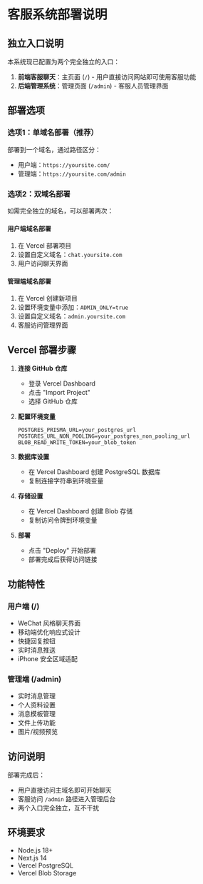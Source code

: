 # 客服系统部署说明

## 独立入口说明

本系统现已配置为两个完全独立的入口：

1. **前端客服聊天**：主页面 (`/`) - 用户直接访问网站即可使用客服功能
2. **后端管理系统**：管理页面 (`/admin`) - 客服人员管理界面

## 部署选项

### 选项1：单域名部署（推荐）

部署到一个域名，通过路径区分：
- 用户端：`https://yoursite.com/` 
- 管理端：`https://yoursite.com/admin`

### 选项2：双域名部署

如需完全独立的域名，可以部署两次：

#### 用户端域名部署
1. 在 Vercel 部署项目
2. 设置自定义域名：`chat.yoursite.com`
3. 用户访问聊天界面

#### 管理端域名部署  
1. 在 Vercel 创建新项目
2. 设置环境变量中添加：`ADMIN_ONLY=true`
3. 设置自定义域名：`admin.yoursite.com`
4. 客服访问管理界面

## Vercel 部署步骤

1. **连接 GitHub 仓库**
   - 登录 Vercel Dashboard
   - 点击 "Import Project"
   - 选择 GitHub 仓库

2. **配置环境变量**
   ```
   POSTGRES_PRISMA_URL=your_postgres_url
   POSTGRES_URL_NON_POOLING=your_postgres_non_pooling_url
   BLOB_READ_WRITE_TOKEN=your_blob_token
   ```

3. **数据库设置**
   - 在 Vercel Dashboard 创建 PostgreSQL 数据库
   - 复制连接字符串到环境变量

4. **存储设置**
   - 在 Vercel Dashboard 创建 Blob 存储
   - 复制访问令牌到环境变量

5. **部署**
   - 点击 "Deploy" 开始部署
   - 部署完成后获得访问链接

## 功能特性

### 用户端 (/)
- WeChat 风格聊天界面  
- 移动端优化响应式设计
- 快捷回复按钮
- 实时消息推送
- iPhone 安全区域适配

### 管理端 (/admin)
- 实时消息管理
- 个人资料设置
- 消息模板管理  
- 文件上传功能
- 图片/视频预览

## 访问说明

部署完成后：
- 用户直接访问主域名即可开始聊天
- 客服访问 `/admin` 路径进入管理后台
- 两个入口完全独立，互不干扰

## 环境要求

- Node.js 18+
- Next.js 14
- Vercel PostgreSQL
- Vercel Blob Storage